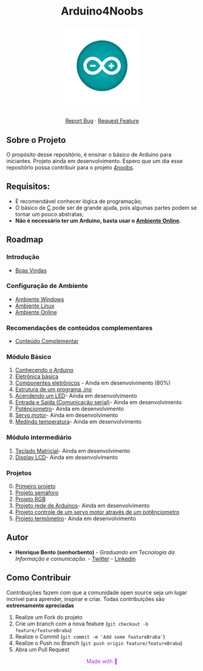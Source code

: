 
<h1 align="center">Arduino4Noobs
<p align="center">
    <img src="src/imgs/ino.png" alt="Arduino Uno" width="200">
</p></h1>

<p align="center">
    <a href="https://github.com/senhorbento/arduino4noobs/issues">Report Bug</a>
    ·
    <a href="https://github.com/senhorbento/arduino4noobs/issues">Request Feature</a>
  </p>

## Sobre o Projeto

O propósito desse repositório, é ensinar o básico de Arduino para iniciantes.
Projeto ainda em desenvolvimento. Espero que um dia esse repositório possa contribuir para o projeto [4noobs](https://github.com/he4rt/4noobs).

## Requisitos:  
<p></p>

- É recomendável conhecer lógica de programação;  
- O básico de [C](https://github.com/jpaulohe4rt/c4noobs) pode ser de grande ajuda, pois algumas partes podem se tornar um pouco abstratas;  
- **Não é necessário ter um Arduino, basta usar o [Ambiente Online](/src/2-Ambiente/3-Ambiente-online.md).**  
 
## Roadmap

### Introdução

- [Boas Vindas](/src/1-Introducao/1-Boas-vindas.md)

### Configuração de Ambiente

- [Ambiente Windows](/src/2-Ambiente/1-Ambiente-windows.md)
- [Ambiente Linux](/src/2-Ambiente/2-Ambiente-linux.md)
- [Ambiente Online](/src/2-Ambiente/3-Ambiente-online.md)

### Recomendações de conteúdos complementares

- [Conteúdo Complementar](/src/3-Extras/1-Extras.md)

### Módulo Básico

01. [Conhecendo o Arduino](/src/4-Modulo-basico/1-Conhecendo.md)
00. [Eletrônica básica](/src/4-Modulo-basico/2-Eletronica-basica.md) 
00. [Componentes eletrônicos](/src/4-Modulo-basico/3-Componentes-eletronicos.md) - Ainda em desenvolvimento (80%)
00. [Estrutura de um programa .ino](/src/4-Modulo-basico/4-Estrutura.md)
00. [Acendendo um LED](/src/4-Modulo-basico/zEm-desenvolvimento.md)- Ainda em desenvolvimento  
00. [Entrada e Saída (Comunicação serial)](/src/4-Modulo-basico/zEm-desenvolvimento.md)- Ainda em desenvolvimento 
00. [Potênciometro](/src/4-Modulo-basico/zEm-desenvolvimento.md)- Ainda em desenvolvimento  
00. [Servo motor](/src/4-Modulo-basico/zEm-desenvolvimento.md)- Ainda em desenvolvimento  
00. [Medindo temperatura](/src/4-Modulo-basico/zEm-desenvolvimento.md)- Ainda em desenvolvimento  

### Módulo intermediário

01. [Teclado Matricial](/src/4-Modulo-basico/zEm-desenvolvimento.md)- Ainda em desenvolvimento 
00. [Display LCD](/src/4-Modulo-basico/zEm-desenvolvimento.md)- Ainda em desenvolvimento 

### Projetos
00. [Primeiro projeto](/src/Projetos/0-Projeto-blink.md)
01. [Projeto semáforo](/src/Projetos/1-Projeto-semaforo.md)
00. [Projeto RGB](/src/Projetos/2-Projeto-RGB.md)  
00. [Projeto rede de Arduinos](/src/Projetos/3-Projeto-Rede.md)- Ainda em desenvolvimento  
00. [Projeto controle de um servo motor através de um potênciometro](/src/Projetos/4-Projeto-controle-servo.md) 
00. [Projeto termômetro](/src/4-Modulo-basico/zEm-desenvolvimento.md)- Ainda em desenvolvimento  
## Autor

- **Henrique Bento (senhorbento)** - _Graduando em Tecnologia da Informação e comunicação._ - [Twitter](https://twitter.com/_MisterBento) - [Linkedin](https://www.linkedin.com/in/henrique-bento-97a4b8231/)

## Como Contribuir

Contribuições fazem com que a comunidade open source seja um lugar incrível para aprender, inspirar e criar. Todas contribuições
são **extremamente apreciadas**

1. Realize um Fork do projeto
2. Crie um branch com a nova feature (`git checkout -b feature/featureBraba`)
3. Realize o Commit (`git commit -m 'Add some featureBraba'`)
4. Realize o Push no Branch (`git push origin feature/featureBraba`)
5. Abra um Pull Request

<p align="center" style="color:#AE2EEA">Made with 💜</p>